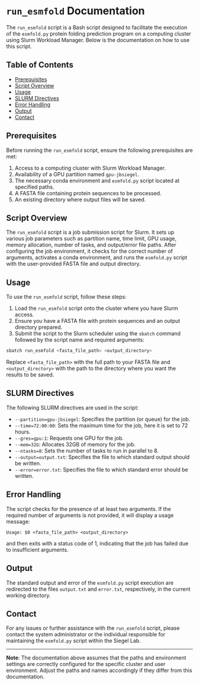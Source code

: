 # `run_esmfold` Documentation

The `run_esmfold` script is a Bash script designed to facilitate the execution of the `esmfold.py` protein folding prediction program on a computing cluster using Slurm Workload Manager. Below is the documentation on how to use this script.

## Table of Contents

- [Prerequisites](#prerequisites)
- [Script Overview](#script-overview)
- [Usage](#usage)
- [SLURM Directives](#slurm-directives)
- [Error Handling](#error-handling)
- [Output](#output)
- [Contact](#contact)

## Prerequisites

Before running the `run_esmfold` script, ensure the following prerequisites are met:

1. Access to a computing cluster with Slurm Workload Manager.
2. Availability of a GPU partition named `gpu-jbsiegel`.
3. The necessary conda environment and `esmfold.py` script located at specified paths.
4. A FASTA file containing protein sequences to be processed.
5. An existing directory where output files will be saved.

## Script Overview

The `run_esmfold` script is a job submission script for Slurm. It sets up various job parameters such as partition name, time limit, GPU usage, memory allocation, number of tasks, and output/error file paths. After configuring the job environment, it checks for the correct number of arguments, activates a conda environment, and runs the `esmfold.py` script with the user-provided FASTA file and output directory.

## Usage

To use the `run_esmfold` script, follow these steps:

1. Load the `run_esmfold` script onto the cluster where you have Slurm access.
2. Ensure you have a FASTA file with protein sequences and an output directory prepared.
3. Submit the script to the Slurm scheduler using the `sbatch` command followed by the script name and required arguments:

```sh
sbatch run_esmfold <fasta_file_path> <output_directory>
```

Replace `<fasta_file_path>` with the full path to your FASTA file and `<output_directory>` with the path to the directory where you want the results to be saved.

## SLURM Directives

The following SLURM directives are used in the script:

- `--partition=gpu-jbsiegel`: Specifies the partition (or queue) for the job.
- `--time=72:00:00`: Sets the maximum time for the job, here it is set to 72 hours.
- `--gres=gpu:1`: Requests one GPU for the job.
- `--mem=32G`: Allocates 32GB of memory for the job.
- `--ntasks=8`: Sets the number of tasks to run in parallel to 8.
- `--output=output.txt`: Specifies the file to which standard output should be written.
- `--error=error.txt`: Specifies the file to which standard error should be written.

## Error Handling

The script checks for the presence of at least two arguments. If the required number of arguments is not provided, it will display a usage message:

```
Usage: $0 <fasta_file_path> <output_directory>
```

and then exits with a status code of 1, indicating that the job has failed due to insufficient arguments.

## Output

The standard output and error of the `esmfold.py` script execution are redirected to the files `output.txt` and `error.txt`, respectively, in the current working directory.

## Contact

For any issues or further assistance with the `run_esmfold` script, please contact the system administrator or the individual responsible for maintaining the `esmfold.py` script within the Siegel Lab.

---

**Note**: The documentation above assumes that the paths and environment settings are correctly configured for the specific cluster and user environment. Adjust the paths and names accordingly if they differ from this documentation.